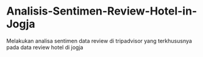 # Analisis-Sentimen-Review-Hotel-in-Jogja
Melakukan analisa sentimen data review di tripadvisor yang terkhususnya pada data review hotel di jogja

